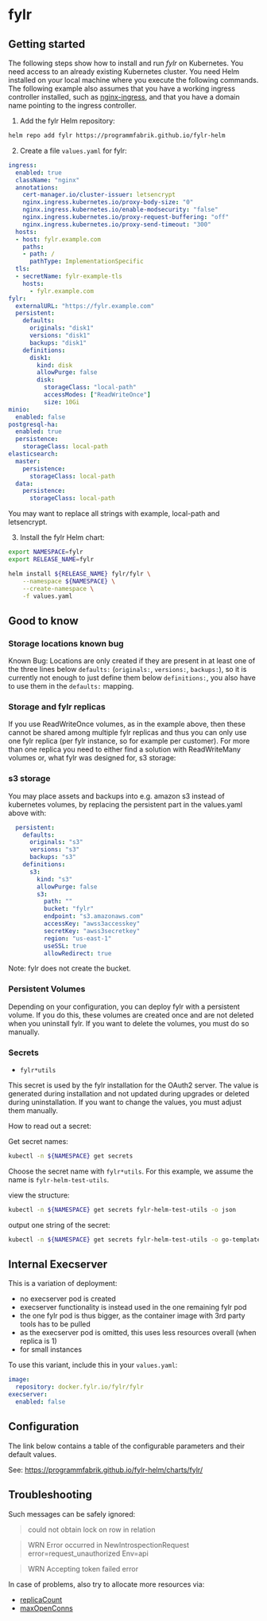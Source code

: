 # fylr

## Getting started

The following steps show how to install and run *fylr* on Kubernetes. You need access to an already existing Kubernetes cluster. You need Helm installed on your local machine where you execute the following commands. The following example also assumes that you have a working ingress controller installed, such as [nginx-ingress](https://kubernetes.github.io/ingress-nginx/deploy/), and that you have a domain name pointing to the ingress controller.

1. Add the fylr Helm repository:

```bash
helm repo add fylr https://programmfabrik.github.io/fylr-helm
```

2. Create a file `values.yaml` for fylr:

```yaml
ingress:
  enabled: true
  className: "nginx"
  annotations:
    cert-manager.io/cluster-issuer: letsencrypt
    nginx.ingress.kubernetes.io/proxy-body-size: "0"
    nginx.ingress.kubernetes.io/enable-modsecurity: "false"
    nginx.ingress.kubernetes.io/proxy-request-buffering: "off"
    nginx.ingress.kubernetes.io/proxy-send-timeout: "300"
  hosts:
  - host: fylr.example.com
    paths:
    - path: /
      pathType: ImplementationSpecific
  tls:
  - secretName: fylr-example-tls
    hosts:
      - fylr.example.com
fylr:
  externalURL: "https://fylr.example.com"
  persistent:
    defaults:
      originals: "disk1"
      versions: "disk1"
      backups: "disk1"
    definitions:
      disk1:
        kind: disk
        allowPurge: false
        disk:
          storageClass: "local-path"
          accessModes: ["ReadWriteOnce"]
          size: 10Gi
minio:
  enabled: false
postgresql-ha:
  enabled: true
  persistence:
    storageClass: local-path
elasticsearch:
  master:
    persistence:
      storageClass: local-path
  data:
    persistence:
      storageClass: local-path
```

You may want to replace all strings with example, local-path and letsencrypt.

3. Install the fylr Helm chart:

```bash
export NAMESPACE=fylr
export RELEASE_NAME=fylr

helm install ${RELEASE_NAME} fylr/fylr \
    --namespace ${NAMESPACE} \
    --create-namespace \
    -f values.yaml
```

## Good to know

### Storage locations known bug

Known Bug: Locations are only created if they are present in at least one of the three lines below `defaults:` (`originals:`, `versions:`, `backups:`), so it is currently not enough to just define them below `definitions:`, you also have to use them in the `defaults:` mapping.

### Storage and fylr replicas

If you use ReadWriteOnce volumes, as in the example above, then these cannot be shared among multiple fylr replicas and thus you can only use one fylr replica (per fylr instance, so for example per customer). For more than one replica you need to either find a solution with ReadWriteMany volumes or, what fylr was designed for, s3 storage:

### s3 storage

You may place assets and backups into e.g. amazon s3 instead of kubernetes volumes, by replacing the persistent part in the values.yaml above with:

```yaml
  persistent:
    defaults:
      originals: "s3"
      versions: "s3"
      backups: "s3"
    definitions:
      s3:
        kind: "s3"
        allowPurge: false
        s3:
          path: ""
          bucket: "fylr"
          endpoint: "s3.amazonaws.com"
          accessKey: "awss3accesskey"
          secretKey: "awss3secretkey"
          region: "us-east-1"
          useSSL: true
          allowRedirect: true
```

Note: fylr does not create the bucket.

### Persistent Volumes

Depending on your configuration, you can deploy fylr with a persistent volume. If you do this, these volumes are created once and are not deleted when you uninstall fylr. If you want to delete the volumes, you must do so manually.

### Secrets

- `fylr*utils`

This secret is used by the fylr installation for the OAuth2 server. The value is generated during installation and not updated during upgrades or deleted during uninstallation. If you want to change the values, you must adjust them manually.

How to read out a secret:

Get secret names:

```bash
kubectl -n ${NAMESPACE} get secrets
```

Choose the secret name with `fylr*utils`. For this example, we assume the name is `fylr-helm-test-utils`.

view the structure:

```bash
kubectl -n ${NAMESPACE} get secrets fylr-helm-test-utils -o json
```

output one string of the secret:

```bash
kubectl -n ${NAMESPACE} get secrets fylr-helm-test-utils -o go-template={{.data.encryptionKey}} | base64 -d;echo
```

## Internal Execserver

This is a variation of deployment:
* no execserver pod is created
* execserver functionality is instead used in the one remaining fylr pod
* the one fylr pod is thus bigger, as the container image with 3rd party tools has to be pulled
* as the execserver pod is omitted, this uses less resources overall (when replica is 1)
* for small instances

To use this variant, include this in your `values.yaml`:

```yaml
image:
  repository: docker.fylr.io/fylr/fylr
execserver:
  enabled: false
```

## Configuration

The link below contains a table of the configurable parameters and their default values.

See: https://programmfabrik.github.io/fylr-helm/charts/fylr/

## Troubleshooting

Such messages can be safely ignored:
> could not obtain lock on row in relation

> WRN Error occurred in NewIntrospectionRequest error=request_unauthorized Env=api

> WRN Accepting token failed error

In case of problems, also try to allocate more resources via:
* [replicaCount](https://github.com/programmfabrik/fylr-helm/blob/fylr-0.1.11/charts/fylr/values.yaml#L5)
* [maxOpenConns](https://github.com/programmfabrik/fylr-helm/blob/fylr-0.1.11/charts/fylr/values.yaml#L255)

